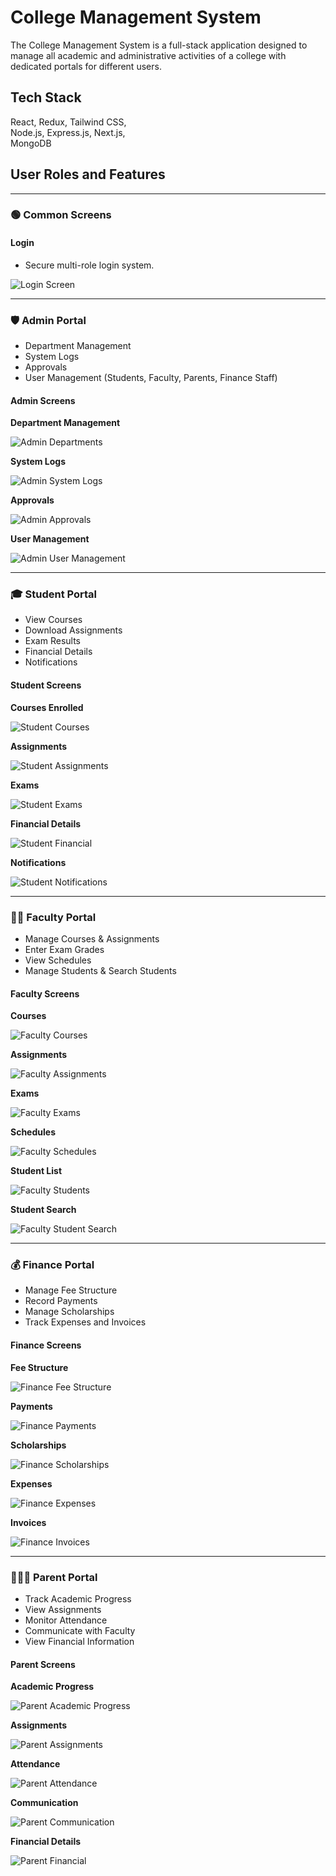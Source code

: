 
# College Management System

The College Management System is a full-stack application designed to manage all academic and administrative activities of a college with dedicated portals for different users.

## Tech Stack

React, 
Redux, 
Tailwind CSS,  
Node.js, 
Express.js,
Next.js,  
MongoDB  

## User Roles and Features

---

### 🟢 Common Screens

#### Login

- Secure multi-role login system.

![Login Screen](images/common_login.png)

---

### 🛡️ Admin Portal

- Department Management
- System Logs
- Approvals
- User Management (Students, Faculty, Parents, Finance Staff)

#### Admin Screens

**Department Management**

![Admin Departments](assets/Admin/ADepartments.png)

**System Logs**

![Admin System Logs](assets/Admin/ASystemLogs.png)

**Approvals**

![Admin Approvals](assets/Admin/APendingApproval.png)

**User Management**

![Admin User Management](assets/Admin/AUserMangement.png)

---

### 🎓 Student Portal

- View Courses
- Download Assignments
- Exam Results
- Financial Details
- Notifications

#### Student Screens

**Courses Enrolled**

![Student Courses](assets/Student/SCourse.png)

**Assignments**

![Student Assignments](assets/Student/SAssignment.png)

**Exams**

![Student Exams](assets/Student/SExams.png)

**Financial Details**

![Student Financial](assets/Student/SFinancial.png)

**Notifications**

![Student Notifications](assets/Student/SNotification.png)

---

### 👨‍🏫 Faculty Portal

- Manage Courses & Assignments
- Enter Exam Grades
- View Schedules
- Manage Students & Search Students

#### Faculty Screens

**Courses**

![Faculty Courses](assets/Faculty/FCourses.png)

**Assignments**

![Faculty Assignments](assets/Faculty/FAssignments.png)

**Exams**

![Faculty Exams](assets/Faculty/FExams.png)

**Schedules**

![Faculty Schedules](assets/Faculty/FSchedule.png)

**Student List**

![Faculty Students](assets/Faculty/FStudents.png)

**Student Search**

![Faculty Student Search](assets/Faculty/FStudentSearch.png)

---

### 💰 Finance Portal

- Manage Fee Structure
- Record Payments
- Manage Scholarships
- Track Expenses and Invoices

#### Finance Screens

**Fee Structure**

![Finance Fee Structure](assets/Finance/FFeeStructure.png)

**Payments**

![Finance Payments](assets/Finance/FPayments.png)

**Scholarships**

![Finance Scholarships](assets/Finance/FScholarship.png)

**Expenses**

![Finance Expenses](assets/Finance/FExpense.png)

**Invoices**

![Finance Invoices](assets/Finance/FInvoices.png)

---

### 👨‍👩‍👧 Parent Portal

- Track Academic Progress
- View Assignments
- Monitor Attendance
- Communicate with Faculty
- View Financial Information

#### Parent Screens

**Academic Progress**

![Parent Academic Progress](assets/Parent/PAccademicProgress.png)

**Assignments**

![Parent Assignments](assets/Parent/PAssignments.png)

**Attendance**

![Parent Attendance](assets/Parent/PAttendance.png)

**Communication**

![Parent Communication](assets/Parent/PCommunication.png)

**Financial Details**

![Parent Financial](assets/Parent/PFinancial.png)

